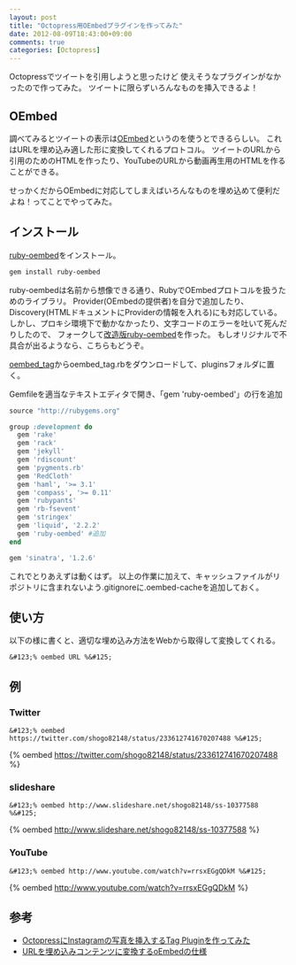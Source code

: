 ```yaml
---
layout: post
title: "Octopress用OEmbedプラグインを作ってみた"
date: 2012-08-09T18:43:00+09:00
comments: true
categories: [Octopress]
---
```


Octopressでツイートを引用しようと思ったけど
使えそうなプラグインがなかったので作ってみた。
ツイートに限らずいろんなものを挿入できるよ！

<!-- more -->

## OEmbed
調べてみるとツイートの表示は[OEmbed](http://oembed.com/)というのを使うとできるらしい。
これはURLを埋め込み適した形に変換してくれるプロトコル。
ツイートのURLから引用のためのHTMLを作ったり、YouTubeのURLから動画再生用のHTMLを作ることができる。

せっかくだからOEmbedに対応してしまえばいろんなものを埋め込めて便利だよね！ってことでやってみた。

## インストール
[ruby-oembed](https://github.com/judofyr/ruby-oembed)をインストール。

```bash
gem install ruby-oembed
```

ruby-oembedは名前から想像できる通り、RubyでOEmbedプロトコルを扱うためのライブラリ。
Provider(OEmbedの提供者)を自分で追加したり、Discovery(HTMLドキュメントにProviderの情報を入れる)にも対応している。
しかし、プロキシ環境下で動かなかったり、文字コードのエラーを吐いて死んだりしたので、
フォークして[改造版ruby-oembed](https://github.com/shogo82148/ruby-oembed)を作った。
もしオリジナルで不具合が出るようなら、こちらもどうぞ。

[oembed_tag](https://github.com/shogo82148/oembed_tag)からoembed_tag.rbをダウンロードして、pluginsフォルダに置く。

Gemfileを適当なテキストエディタで開き、「gem 'ruby-oembed'」の行を追加

```ruby Gemfile
source "http://rubygems.org"

group :development do
  gem 'rake'
  gem 'rack'
  gem 'jekyll'
  gem 'rdiscount'
  gem 'pygments.rb'
  gem 'RedCloth'
  gem 'haml', '>= 3.1'
  gem 'compass', '>= 0.11'
  gem 'rubypants'
  gem 'rb-fsevent'
  gem 'stringex'
  gem 'liquid', '2.2.2'
  gem 'ruby-oembed' #追加
end

gem 'sinatra', '1.2.6'
```

これでとりあえずは動くはず。
以上の作業に加えて、キャッシュファイルがリポジトリに含まれないよう.gitignoreに.oembed-cacheを追加しておく。

## 使い方

以下の様に書くと、適切な埋め込み方法をWebから取得して変換してくれる。

```plain
&#123;% oembed URL %&#125;
```

## 例

### Twitter

```plain
&#123;% oembed https://twitter.com/shogo82148/status/233612741670207488 %&#125;
```

{% oembed https://twitter.com/shogo82148/status/233612741670207488 %}


### slideshare

```
&#123;% oembed http://www.slideshare.net/shogo82148/ss-10377588 %&#125;
```

{% oembed http://www.slideshare.net/shogo82148/ss-10377588 %}

### YouTube

```plain
&#123;% oembed http://www.youtube.com/watch?v=rrsxEGgQDkM %&#125;
```

{% oembed http://www.youtube.com/watch?v=rrsxEGgQDkM %}

## 参考
- [OctopressにInstagramの写真を挿入するTag Pluginを作ってみた](http://orihubon.com/blog/2012/03/20/instagram-tag-plugin-for-octopress/)
- [URLを埋め込みコンテンツに変換するoEmbedの仕様](http://d.hatena.ne.jp/lyokato/20080815/1218767965)
